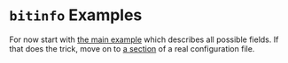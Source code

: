 # `bitinfo` Examples
For now start with [the main example](.bitinfo.yaml) which describes all possible fields. If that 
does the trick, move on to [a section](.bitinfo.stpm.yaml) of a real configuration file.


